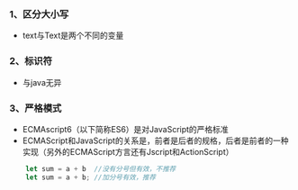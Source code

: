 ### 1、区分大小写
+ text与Text是两个不同的变量
### 2、标识符
+ 与java无异
### 3、严格模式
+ ECMAscript6（以下简称ES6）是对JavaScript的严格标准
+ ECMAScript和JavaScript的关系是，前者是后者的规格，后者是前者的一种实现（另外的ECMAScript方言还有Jscript和ActionScript）                                     
```js
	let sum = a + b  //没有分号但有效，不推荐
	let sum = a + b; //加分号有效，推荐
```